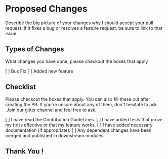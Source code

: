 
# Proposed Changes


Describe the big picture of your changes  why I should accept your pull request. If it fixes a bug or resolves a feature request, be sure to link to that issue.


## Types of Changes
What changes you have done, please  checkout  the boxes that apply

[ ] Bux Fix
[ ] Added new feature


## Checklist
Please checkout the boxes that apply. You can also fill these out after creating the PR. If you're unsure about any of them, don't hesitate to ask .Join our gitter channel and feel free to ask.

[ ]  I  have  read the Contribution GuideLines.
[ ] I have added tests that prove my fix is effective or that my feature works.
[ ] I have added necessary documentation (if appropriate).
[ ] Any dependent changes have been merged and published in downstream modules.

## Thank You !



